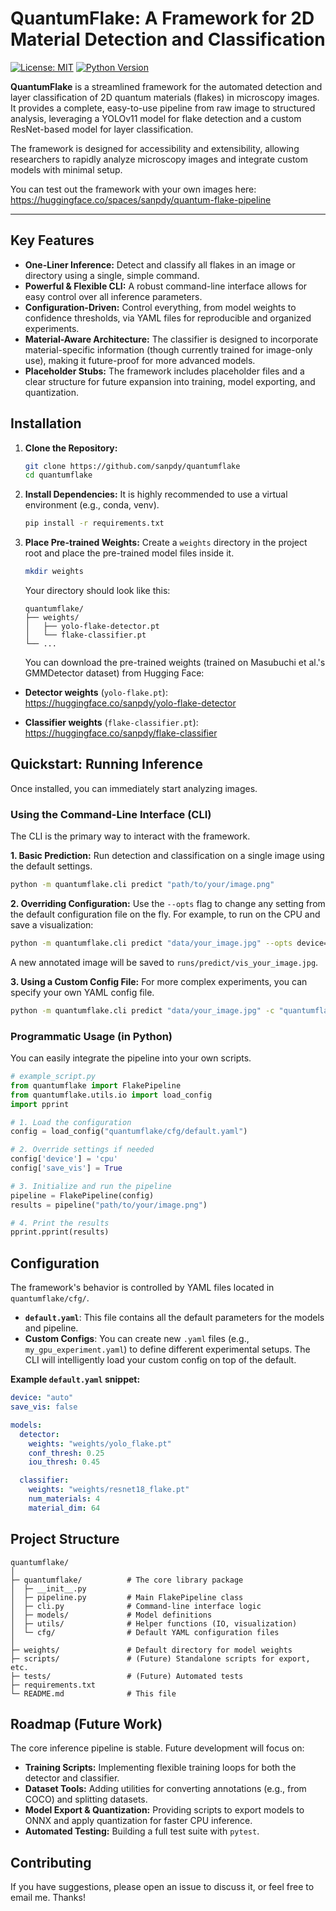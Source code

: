 # QuantumFlake: A Framework for 2D Material Detection and Classification

[![License: MIT](https://img.shields.io/badge/License-MIT-yellow.svg)](https://opensource.org/licenses/MIT)
[![Python Version](https://img.shields.io/badge/python-3.8%2B-blue.svg)](https://www.python.org/downloads/)

**QuantumFlake** is a streamlined framework for the automated detection and layer classification of 2D quantum materials (flakes) in microscopy images. It provides a complete, easy-to-use pipeline from raw image to structured analysis, leveraging a YOLOv11 model for flake detection and a custom ResNet-based model for layer classification.

The framework is designed for accessibility and extensibility, allowing researchers to rapidly analyze microscopy images and integrate custom models with minimal setup.

You can test out the framework with your own images here: https://huggingface.co/spaces/sanpdy/quantum-flake-pipeline

---

## Key Features

- **One-Liner Inference:** Detect and classify all flakes in an image or directory using a single, simple command.
- **Powerful & Flexible CLI:** A robust command-line interface allows for easy control over all inference parameters.
- **Configuration-Driven:** Control everything, from model weights to confidence thresholds, via YAML files for reproducible and organized experiments.
- **Material-Aware Architecture:** The classifier is designed to incorporate material-specific information (though currently trained for image-only use), making it future-proof for more advanced models.
- **Placeholder Stubs:** The framework includes placeholder files and a clear structure for future expansion into training, model exporting, and quantization.

## Installation

1.  **Clone the Repository:**

    ```bash
    git clone https://github.com/sanpdy/quantumflake
    cd quantumflake
    ```

2.  **Install Dependencies:**
    It is highly recommended to use a virtual environment (e.g., conda, venv).

    ```bash
    pip install -r requirements.txt
    ```

3.  **Place Pre-trained Weights:**
    Create a `weights` directory in the project root and place the pre-trained model files inside it.

    ```bash
    mkdir weights
    ```

    Your directory should look like this:

    ```
    quantumflake/
    ├── weights/
    │   ├── yolo-flake-detector.pt
    │   └── flake-classifier.pt
    └── ...
    ```

    You can download the pre-trained weights (trained on Masubuchi et al.'s GMMDetector dataset) from Hugging Face:

- **Detector weights** (`yolo-flake.pt`):  
  https://huggingface.co/sanpdy/yolo-flake-detector

- **Classifier weights** (`flake-classifier.pt`):  
  https://huggingface.co/sanpdy/flake-classifier

## Quickstart: Running Inference

Once installed, you can immediately start analyzing images.

### Using the Command-Line Interface (CLI)

The CLI is the primary way to interact with the framework.

**1. Basic Prediction:**
Run detection and classification on a single image using the default settings.

```bash
python -m quantumflake.cli predict "path/to/your/image.png"
```

**2. Overriding Configuration:**
Use the `--opts` flag to change any setting from the default configuration file on the fly. For example, to run on the CPU and save a visualization:

```bash
python -m quantumflake.cli predict "data/your_image.jpg" --opts device=cpu save_vis=True
```

A new annotated image will be saved to `runs/predict/vis_your_image.jpg`.

**3. Using a Custom Config File:**
For more complex experiments, you can specify your own YAML config file.

```bash
python -m quantumflake.cli predict "data/your_image.jpg" -c "quantumflake/cfg/my_gpu.yaml"
```

### Programmatic Usage (in Python)

You can easily integrate the pipeline into your own scripts.

```python
# example_script.py
from quantumflake import FlakePipeline
from quantumflake.utils.io import load_config
import pprint

# 1. Load the configuration
config = load_config("quantumflake/cfg/default.yaml")

# 2. Override settings if needed
config['device'] = 'cpu'
config['save_vis'] = True

# 3. Initialize and run the pipeline
pipeline = FlakePipeline(config)
results = pipeline("path/to/your/image.png")

# 4. Print the results
pprint.pprint(results)
```

## Configuration

The framework's behavior is controlled by YAML files located in `quantumflake/cfg/`.

- **`default.yaml`**: This file contains all the default parameters for the models and pipeline.
- **Custom Configs**: You can create new `.yaml` files (e.g., `my_gpu_experiment.yaml`) to define different experimental setups. The CLI will intelligently load your custom config on top of the default.

**Example `default.yaml` snippet:**

```yaml
device: "auto"
save_vis: false

models:
  detector:
    weights: "weights/yolo_flake.pt"
    conf_thresh: 0.25
    iou_thresh: 0.45

  classifier:
    weights: "weights/resnet18_flake.pt"
    num_materials: 4
    material_dim: 64
```

## Project Structure

```
quantumflake/
│
├─ quantumflake/          # The core library package
│  ├─ __init__.py
│  ├─ pipeline.py         # Main FlakePipeline class
│  ├─ cli.py              # Command-line interface logic
│  ├─ models/             # Model definitions
│  ├─ utils/              # Helper functions (IO, visualization)
│  └─ cfg/                # Default YAML configuration files
│
├─ weights/               # Default directory for model weights
├─ scripts/               # (Future) Standalone scripts for export, etc.
├─ tests/                 # (Future) Automated tests
├─ requirements.txt
└─ README.md              # This file
```

## Roadmap (Future Work)

The core inference pipeline is stable. Future development will focus on:

- **Training Scripts:** Implementing flexible training loops for both the detector and classifier.
- **Dataset Tools:** Adding utilities for converting annotations (e.g., from COCO) and splitting datasets.
- **Model Export & Quantization:** Providing scripts to export models to ONNX and apply quantization for faster CPU inference.
- **Automated Testing:** Building a full test suite with `pytest`.

## Contributing

If you have suggestions, please open an issue to discuss it, or feel free to email me. Thanks!
